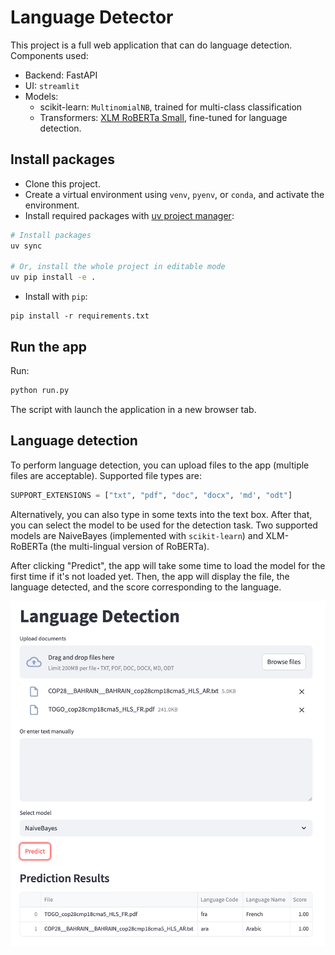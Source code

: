 # Language Detector

This project is a full web application that can do language detection. Components used:
- Backend: FastAPI
- UI: `streamlit`
- Models:
    - scikit-learn: `MultinomialNB`, trained for multi-class classification
    - Transformers: [XLM RoBERTa Small](https://huggingface.co/Unbabel/xlm-roberta-comet-small), fine-tuned for language detection.


## Install packages
- Clone this project.
- Create a virtual environment using `venv`, `pyenv`, or `conda`, and activate the environment.
- Install required packages with [uv project manager](https://docs.astral.sh/uv/#installation):

```bash
# Install packages
uv sync

# Or, install the whole project in editable mode
uv pip install -e .
```

- Install with `pip`:

```
pip install -r requirements.txt
```

## Run the app

Run:

```bash
python run.py
```

The script with launch the application in a new browser tab.

## Language detection

To perform language detection, you can upload files to the app (multiple files are acceptable). Supported file types are:

```python
SUPPORT_EXTENSIONS = ["txt", "pdf", "doc", "docx", 'md', "odt"]
```

Alternatively, you can also type in some texts into the text box. After that, you can select the model to be used for the detection task. Two supported models are NaiveBayes (implemented with `scikit-learn`) and XLM-RoBERTa (the multi-lingual version of RoBERTa). 

After clicking "Predict", the app will take some time to load the model for the first time if it's not loaded yet. Then, the app will display the file, the language detected, and the score corresponding to the language.

![](./assets/demo.png)